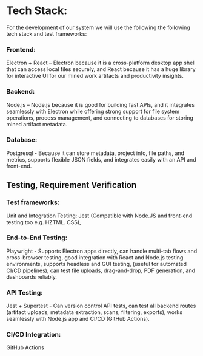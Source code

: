 # Tech Stack:

For the development of our system we will use the following the following tech stack and test frameworks:


### Frontend: 
Electron + React – Electron because it is a cross-platform desktop app shell that can access local files securely, and React because it has a huge library for interactive UI for our mined work artifacts and productivity insights.
### Backend: 
Node.js – Node.js because it is good for building fast APIs, and it integrates seamlessly with Electron while offering strong support for file system operations, process management, and connecting to databases for storing mined artifact metadata.
### Database: 
Postgresql - Because it can store metadata, project info, file paths, and metrics, supports flexible JSON fields, and integrates easily with an API and front-end.


## Testing, Requirement Verification
### Test frameworks:
Unit and Integration Testing: Jest (Compatible with Node.JS and front-end testing too e.g. HZTML. CSS), 

### End-to-End Testing: 
Playwright - Supports Electron apps directly, can handle multi-tab flows and cross-browser testing, good integration with React and Node.js testing environments, supports headless and GUI testing, (useful for automated CI/CD pipelines), can test file uploads, drag-and-drop, PDF generation, and dashboards reliably.


### API Testing: 
Jest + Supertest - Can version control API tests, can test all backend routes (artifact uploads, metadata extraction, scans, filtering, exports), works seamlessly with Node.js app and CI/CD (GitHub Actions). 


### CI/CD Integration:
GitHub Actions
